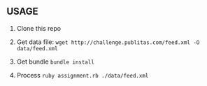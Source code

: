 ## USAGE 

1. Clone this repo

2. Get data file: ```wget http://challenge.publitas.com/feed.xml -O data/feed.xml```

3. Get bundle ```bundle install```

4. Process ```ruby assignment.rb ./data/feed.xml```
